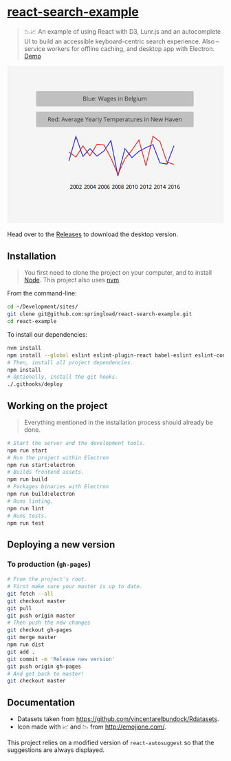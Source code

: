[react-search-example](https://springload.github.io/react-search-example/)
=============

> :chart_with_downwards_trend::chart_with_upwards_trend: An example of using React with D3, Lunr.js and an autocomplete UI to build an accessible keyboard-centric search experience. Also – service workers for offline caching, and desktop app with Electron. [Demo](https://springload.github.io/react-search-example/)

[![Screenshot](screenshot.png)](https://springload.github.io/react-search-example/)

Head over to the [Releases](https://github.com/springload/react-search-example/releases/tag/v0.1.0) to download the desktop version.

## Installation

> You first need to clone the project on your computer, and to install [Node](https://nodejs.org). This project also uses [nvm](https://github.com/creationix/nvm).

From the command-line:

```sh
cd ~/Development/sites/
git clone git@github.com:springload/react-search-example.git
cd react-example
```

To install our dependencies:

```sh
nvm install
npm install --global eslint eslint-plugin-react babel-eslint eslint-config-airbnb sass-lint
# Then, install all project dependencies.
npm install
# Optionally, install the git hooks.
./.githooks/deploy
```

## Working on the project

> Everything mentioned in the installation process should already be done.

```sh
# Start the server and the development tools.
npm run start
# Run the project within Electron
npm run start:electron
# Builds frontend assets.
npm run build
# Packages binaries with Electron
npm run build:electron
# Runs linting.
npm run lint
# Runs tests.
npm run test
```

## Deploying a new version

### To production (`gh-pages`)

```sh
# From the project's root.
# First make sure your master is up to date.
git fetch --all
git checkout master
git pull
git push origin master
# Then push the new changes
git checkout gh-pages
git merge master
npm run dist
git add .
git commit -m 'Release new version'
git push origin gh-pages
# And get back to master!
git checkout master
```

## Documentation

- Datasets taken from https://github.com/vincentarelbundock/Rdatasets.
- Icon made with 📈 and 📉 from http://emojione.com/.

This project relies on a modified version of `react-autosuggest` so that the suggestions are always displayed.
